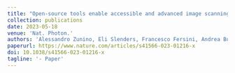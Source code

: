 ```yaml
---
title: "Open-source tools enable accessible and advanced image scanning microscopy data analysis"
collection: publications
date: 2023-05-18
venue: 'Nat. Photon.'
authors: 'Alessandro Zunino, Eli Slenders, Francesco Fersini, Andrea Bucci, Mattia Donato, Giuseppe Vicidomini'
paperurl: https://www.nature.com/articles/s41566-023-01216-x
doi: 10.1038/s41566-023-01216-x
tagline: '- Paper'
---
```

